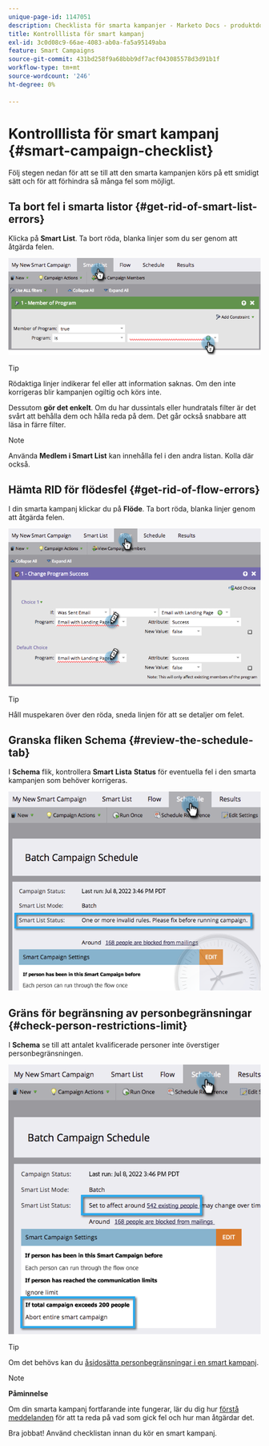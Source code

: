 ```yaml
---
unique-page-id: 1147051
description: Checklista för smarta kampanjer - Marketo Docs - produktdokumentation
title: Kontrolllista för smart kampanj
exl-id: 3c0d08c9-66ae-4083-ab0a-fa5a95149aba
feature: Smart Campaigns
source-git-commit: 431bd258f9a68bbb9df7acf043085578d3d91b1f
workflow-type: tm+mt
source-wordcount: '246'
ht-degree: 0%

---
```


# Kontrolllista för smart kampanj {#smart-campaign-checklist}

Följ stegen nedan för att se till att den smarta kampanjen körs på ett smidigt sätt och för att förhindra så många fel som möjligt.

## Ta bort fel i smarta listor {#get-rid-of-smart-list-errors}

Klicka på **Smart List**. Ta bort röda, blanka linjer som du ser genom att åtgärda felen.

![](assets/smart-campaign-checklist-1.png)

>[!TIP]
>
>Rödaktiga linjer indikerar fel eller att information saknas. Om den inte korrigeras blir kampanjen ogiltig och körs inte.
>
>Dessutom **gör det enkelt**. Om du har dussintals eller hundratals filter är det svårt att behålla dem och hålla reda på dem. Det går också snabbare att läsa in färre filter.

>[!NOTE]
>
>Använda **Medlem i Smart List** kan innehålla fel i den andra listan. Kolla där också.

## Hämta RID för flödesfel {#get-rid-of-flow-errors}

I din smarta kampanj klickar du på **Flöde**. Ta bort röda, blanka linjer genom att åtgärda felen.

![](assets/smart-campaign-checklist-2.png)

>[!TIP]
>
>Håll muspekaren över den röda, sneda linjen för att se detaljer om felet.

## Granska fliken Schema {#review-the-schedule-tab}

I **Schema** flik, kontrollera **Smart** **Lista** **Status** för eventuella fel i den smarta kampanjen som behöver korrigeras.

![](assets/smart-campaign-checklist-3.png)

## Gräns för begränsning av personbegränsningar {#check-person-restrictions-limit}

I **Schema** se till att antalet kvalificerade personer inte överstiger personbegränsningen.

![](assets/smart-campaign-checklist-4.png)

>[!TIP]
>
>Om det behövs kan du [åsidosätta personbegränsningar i en smart kampanj](/help/marketo/product-docs/core-marketo-concepts/smart-campaigns/using-smart-campaigns/override-person-restrictions-in-a-smart-campaign.md).

>[!NOTE]
>
>**Påminnelse**
>
>Om din smarta kampanj fortfarande inte fungerar, lär du dig hur [förstå meddelanden](/help/marketo/product-docs/core-marketo-concepts/miscellaneous/understanding-notifications.md) för att ta reda på vad som gick fel och hur man åtgärdar det.

Bra jobbat! Använd checklistan innan du kör en smart kampanj.
